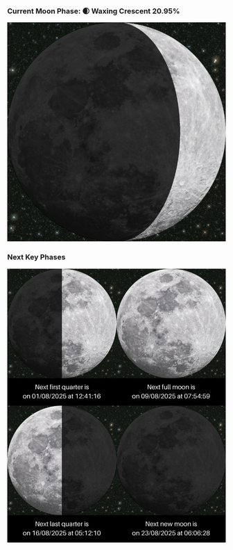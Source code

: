 ### Current Moon Phase: 🌒 Waxing Crescent 20.95%
![Moon Phase](moonphase.png)
### Next Key Phases
![Gallery](gallery.png)